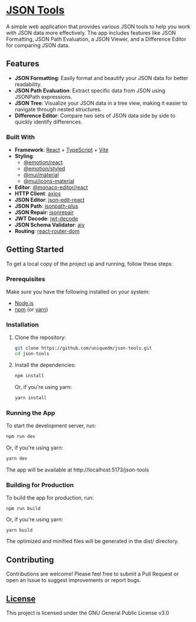 # [JSON Tools](https://uniquedm.github.io/json-tools/)

A simple web application that provides various JSON tools to help you work with JSON data more effectively. The app includes features like JSON Formatting, JSON Path Evaluation, a JSON Viewer, and a Difference Editor for comparing JSON data.

## Features

- **JSON Formatting**: Easily format and beautify your JSON data for better readability.
- **JSON Path Evaluation**: Extract specific data from JSON using JSONPath expressions.
- **JSON Tree**: Visualize your JSON data in a tree view, making it easier to navigate through nested structures.
- **Difference Editor**: Compare two sets of JSON data side by side to quickly identify differences.

### Built With

- **Framework**: [React](https://react.dev/) + [TypeScript](https://www.typescriptlang.org/) + [Vite](https://vitejs.dev/)
- **Styling**:
  - [@emotion/react](https://emotion.sh/docs/@emotion/react)
  - [@emotion/styled](https://emotion.sh/docs/@emotion/styled)
  - [@mui/material](https://mui.com/)
  - [@mui/icons-material](https://mui.com/material-ui/material-icons/)
- **Editor**: [@monaco-editor/react](https://www.npmjs.com/package/@monaco-editor/react)
- **HTTP Client**: [axios](https://axios-http.com/)
- **JSON Editor**: [json-edit-react](https://www.npmjs.com/package/json-edit-react)
- **JSON Path**: [jsonpath-plus](https://www.npmjs.com/package/jsonpath-plus)
- **JSON Repair**: [jsonrepair](https://www.npmjs.com/package/jsonrepair)
- **JWT Decode**: [jwt-decode](https://www.npmjs.com/package/jwt-decode)
- **JSON Schema Validator**: [ajv](https://www.npmjs.com/package/ajv)
- **Routing**: [react-router-dom](https://reactrouter.com/)

## Getting Started

To get a local copy of the project up and running, follow these steps:

### Prerequisites

Make sure you have the following installed on your system:

- [Node.js](https://nodejs.org/)
- [npm](https://www.npmjs.com/) (or [yarn](https://yarnpkg.com/))

### Installation

1. Clone the repository:

   ```bash
   git clone https://github.com/uniquedm/json-tools.git
   cd json-tools
   ```

2. Install the dependencies:

   ```bash
   npm install
   ```

   Or, if you're using yarn:

   ```bash
   yarn install
   ```

### Running the App

To start the development server, run:

```bash
npm run dev
```

Or, if you're using yarn:

```bash
yarn dev
```

The app will be available at http://localhost:5173/json-tools

### Building for Production

To build the app for production, run:

```
npm run build
```

Or, if you're using yarn:

```
yarn build
```

The optimized and minified files will be generated in the dist/ directory.

## Contributing

Contributions are welcome! Please feel free to submit a Pull Request or open an Issue to suggest improvements or report bugs.

## [License](./LICENSE)

This project is licensed under the GNU General Public License v3.0
